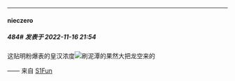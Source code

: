 

*****

####  nieczero  
##### 484#       发表于 2022-11-16 21:54

这贴明粉爆表的皇汉浓度<img src="https://static.saraba1st.com/image/smiley/face2017/067.png" referrerpolicy="no-referrer">刷泥潭的果然大把龙空来的

—— 来自 [S1Fun](https://s1fun.koalcat.com)

